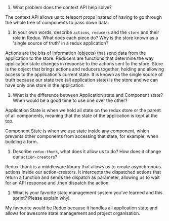 1. What problem does the context API help solve?

The context API allows us to teleport props instead of having to go through the whole tree of components to pass down data.

1. In your own words, describe `actions`, `reducers` and the `store` and their role in Redux. What does each piece do? Why is the store known as a 'single source of truth' in a redux application?

Actions are the bits of information (objects) that send data from the application to the store.
Reducers are functions that determine the way application state changes in response to the actions sent to the store.
Store is the object that brings actions and reducers together, holding and allowing access to the application's current state. 
It is known as the single source of truth because our state tree (all application state) is the store and we can have only one store in the application.

1. What is the difference between Application state and Component state? When would be a good time to use one over the other?

Application State is when we hold all state on the redux store or the parent of all components, meaning that the state of the application is kept at the top. 

Component State is when we use state inside any component, which prevents other components from accessing that state, for example, when building a form.

1. Describe `redux-thunk`, what does it allow us to do? How does it change our `action-creators`?

Redux-thunk is a middleware library that allows us to create asynchronous actions inside our action-creators. It intercepts the dispatched actions that return a function and sends the dispatch as parameter, allowing us to wait for an API response and .then dispatch the action.

1. What is your favorite state management system you've learned and this sprint? Please explain why!

My favourite would be Redux because it handles all application state and allows for awesome state management and project organisation.
